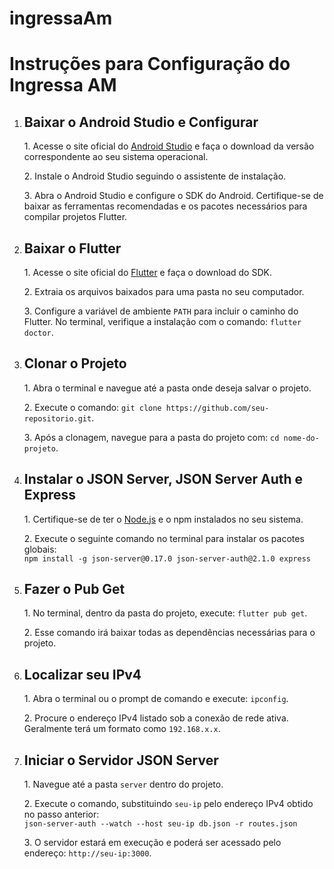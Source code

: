 # ingressaAm

<h1>Instruções para Configuração do Ingressa AM</h1>
  <ol>
    <li>
      <h2>Baixar o Android Studio e Configurar</h2>
      <p>
        1. Acesse o site oficial do <a href="https://developer.android.com/studio" target="_blank">Android Studio</a> e faça o download da versão correspondente ao seu sistema operacional.
      </p>
      <p>
        2. Instale o Android Studio seguindo o assistente de instalação.
      </p>
      <p>
        3. Abra o Android Studio e configure o SDK do Android. Certifique-se de baixar as ferramentas recomendadas e os pacotes necessários para compilar projetos Flutter.
      </p>
    </li>
    <li>
      <h2>Baixar o Flutter</h2>
      <p>
        1. Acesse o site oficial do <a href="https://flutter.dev/docs/get-started/install" target="_blank">Flutter</a> e faça o download do SDK.
      </p>
      <p>
        2. Extraia os arquivos baixados para uma pasta no seu computador.
      </p>
      <p>
        3. Configure a variável de ambiente <code>PATH</code> para incluir o caminho do Flutter. No terminal, verifique a instalação com o comando: 
        <code>flutter doctor</code>.
      </p>
    </li>
    <li>
      <h2>Clonar o Projeto</h2>
      <p>
        1. Abra o terminal e navegue até a pasta onde deseja salvar o projeto.
      </p>
      <p>
        2. Execute o comando: <code>git clone https://github.com/seu-repositorio.git</code>.
      </p>
      <p>
        3. Após a clonagem, navegue para a pasta do projeto com: <code>cd nome-do-projeto</code>.
      </p>
    </li>
    <li>
      <h2>Instalar o JSON Server, JSON Server Auth e Express</h2>
      <p>
        1. Certifique-se de ter o <a href="https://nodejs.org/" target="_blank">Node.js</a> e o npm instalados no seu sistema.
      </p>
      <p>
        2. Execute o seguinte comando no terminal para instalar os pacotes globais:
        <br>
        <code>npm install -g json-server@0.17.0 json-server-auth@2.1.0 express</code>
      </p>
    </li>
    <li>
      <h2>Fazer o Pub Get</h2>
      <p>
        1. No terminal, dentro da pasta do projeto, execute: <code>flutter pub get</code>.
      </p>
      <p>
        2. Esse comando irá baixar todas as dependências necessárias para o projeto.
      </p>
    </li>
    <li>
      <h2>Localizar seu IPv4</h2>
      <p>
        1. Abra o terminal ou o prompt de comando e execute: <code>ipconfig</code>.
      </p>
      <p>
        2. Procure o endereço IPv4 listado sob a conexão de rede ativa. Geralmente terá um formato como <code>192.168.x.x</code>.
      </p>
    </li>
    <li>
      <h2>Iniciar o Servidor JSON Server</h2>
      <p>
        1. Navegue até a pasta <code>server</code> dentro do projeto.
      </p>
      <p>
        2. Execute o comando, substituindo <code>seu-ip</code> pelo endereço IPv4 obtido no passo anterior:
        <br>
        <code>json-server-auth --watch --host seu-ip db.json -r routes.json</code>
      </p>
      <p>
        3. O servidor estará em execução e poderá ser acessado pelo endereço: <code>http://seu-ip:3000</code>.
      </p>
    </li>
  </ol>

